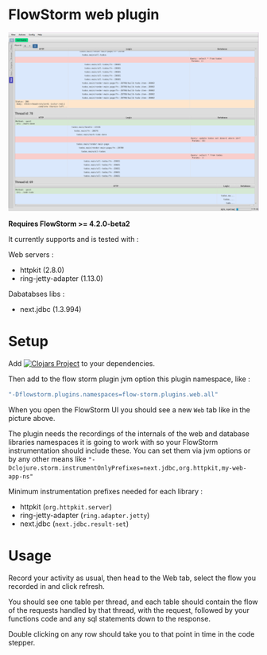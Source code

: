 # FlowStorm web plugin

![demo](./images/plugin_demo.png)

**Requires FlowStorm >= 4.2.0-beta2**

It currently supports and is tested with :

Web servers : 

- httpkit (2.8.0)
- ring-jetty-adapter (1.13.0)

Dabatabses libs :

- next.jdbc (1.3.994)
    
# Setup

Add [![Clojars Project](https://img.shields.io/clojars/v/com.github.flow-storm/flow-storm-web-plugin.svg)](https://clojars.org/com.github.flow-storm/flow-storm-web-plugin) 
to your dependencies.

Then add to the flow storm plugin jvm option this plugin namespace, like :


```clojure
"-Dflowstorm.plugins.namespaces=flow-storm.plugins.web.all"
```

When you open the FlowStorm UI you should see a new `Web` tab like in the picture above.

The plugin needs the recordings of the internals of the web and database libraries namespaces it is going to work with so your FlowStorm instrumentation should include 
these. You can set them via jvm options or by any other means like `"-Dclojure.storm.instrumentOnlyPrefixes=next.jdbc,org.httpkit,my-web-app-ns"`

Minimum instrumentation prefixes needed for each library :

- httpkit (`org.httpkit.server`)
- ring-jetty-adapter (`ring.adapter.jetty`)
- next.jdbc (`next.jdbc.result-set`)

# Usage

Record your activity as usual, then head to the Web tab, select the flow you recorded in and click refresh.

You should see one table per thread, and each table should contain the flow of the requests handled by that thread,
with the request, followed by your functions code and any sql statements down to the response.

Double clicking on any row should take you to that point in time in the code stepper.
